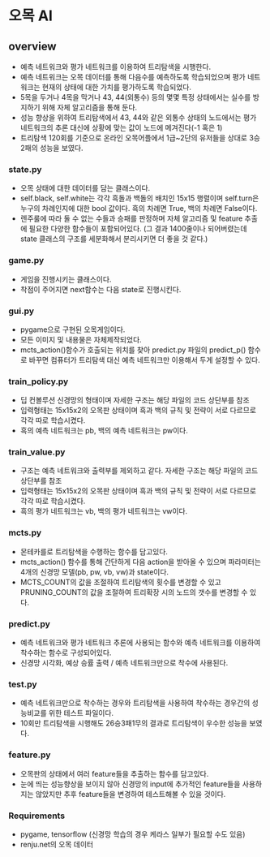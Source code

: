 # 오목 AI


## overview

- 예측 네트워크와 평가 네트워크를 이용하여 트리탐색을 시행한다.
- 예측 네트워크는 오목 데이터를 통해 다음수를 예측하도록 학습되었으며 평가 네트워크는 현재의 상태에 대한 가치를 평가하도록 학습되었다.
- 5목을 두거나 4목을 막거나 43, 44(외통수) 등의 몇몇 특정 상태에서는 실수를 방지하기 위해 자체 알고리즘을 통해 둔다.
- 성능 향상을 위하여 트리탐색에서 43, 44와 같은 외통수 상태의 노드에서는 평가 네트워크의 추론 대신에 상황에 맞는 값이 노드에 메겨진다(-1 혹은 1)
- 트리탐색 120회를 기준으로 온라인 오목어플에서 1급~2단의 유저들을 상대로 3승2패의 성능을 보였다.


### state.py

- 오목 상태에 대한 데이터를 담는 클래스이다.
- self.black, self.white는 각각 흑돌과 백돌의 배치인 15x15 행렬이며 self.turn은 누구의 차례인지에 대한 bool 값이다. 흑의 차례면 True, 백의 차례면 False이다.
- 렌주룰에 따라 둘 수 없는 수들과 승패를 판정하며 자체 알고리즘 및 feature 추출에 필요한 다양한 함수들이 포함되어있다. (그 결과 1400줄이나 되어버렸는데 state 클래스의 구조를 세분화해서 분리시키면 더 좋을 것 같다.)


### game.py

- 게임을 진행시키는 클래스이다.
- 착점이 주어지면 next함수는 다음 state로 진행시킨다.


### gui.py

- pygame으로 구현된 오목게임이다.
- 모든 이미지 및 내용물은 자체제작되었다.
- mcts_action()함수가 호출되는 위치를 찾아 predict.py 파일의 predict_p() 함수로 바꾸면 컴퓨터가 트리탐색 대신 예측 네트워크만 이용해서 두게 설정할 수 있다.


### train_policy.py
- 딥 컨볼루션 신경망의 형태이며 자세한 구조는 해당 파일의 코드 상단부를 참조
- 입력형태는 15x15x2의 오목판 상태이며 흑과 백의 규칙 및 전략이 서로 다르므로 각각 따로 학습시켰다.
- 흑의 예측 네트워크는 pb, 백의 예측 네트워크는 pw이다.


### train_value.py
- 구조는 예측 네트워크와 출력부를 제외하고 같다. 자세한 구조는 해당 파일의 코드 상단부를 참조
- 입력형태는 15x15x2의 오목판 상태이며 흑과 백의 규칙 및 전략이 서로 다르므로 각각 따로 학습시켰다.
- 흑의 평가 네트워크는 vb, 백의 평가 네트워크는 vw이다.


### mcts.py
- 몬테카를로 트리탐색을 수행하는 함수를 담고있다.
- mcts_action() 함수를 통해 간단하게 다음 action을 받아올 수 있으며 파라미터는 4개의 신경망 모델(pb, pw, vb, vw)과 state이다.
- MCTS_COUNT의 값을 조절하여 트리탐색의 횟수를 변경할 수 있고 PRUNING_COUNT의 값을 조절하여 트리확장 시의 노드의 갯수를 변경할 수 있다.


### predict.py
- 예측 네트워크와 평가 네트워크 추론에 사용되는 함수와 예측 네트워크를 이용하여 착수하는 함수로 구성되어있다.
- 신경망 시각화, 예상 승률 출력 / 예측 네트워크만으로 착수에 사용된다.


### test.py
- 예측 네트워크만으로 착수하는 경우와 트리탐색을 사용하여 착수하는 경우간의 성능비교를 위한 테스트 파일이다.
- 10회만 트리탐색을 시행해도 26승3패1무의 결과로 트리탐색이 우수한 성능을 보였다.


### feature.py
- 오목판의 상태에서 여러 feature들을 추출하는 함수를 담고있다.
- 눈에 띄는 성능향상을 보이지 않아 신경망의 input에 추가적인 feature들을 사용하지는 않았지만 추후 feature들을 변경하여 테스트해볼 수 있을 것이다.


### Requirements
- pygame, tensorflow (신경망 학습의 경우 케라스 일부가 필요할 수도 있음)
- renju.net의 오목 데이터

